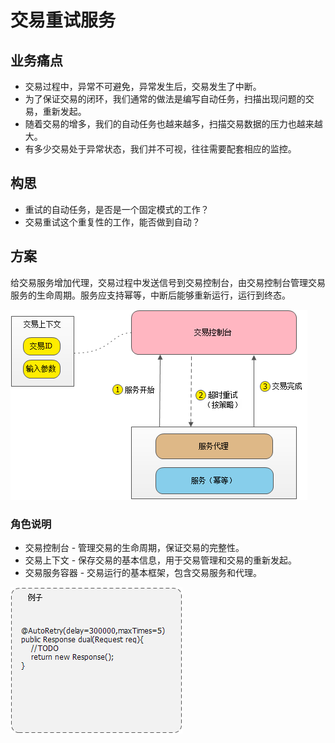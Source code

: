 # 交易重试服务

## 业务痛点
- 交易过程中，异常不可避免，异常发生后，交易发生了中断。
- 为了保证交易的闭环，我们通常的做法是编写自动任务，扫描出现问题的交易，重新发起。
- 随着交易的增多，我们的自动任务也越来越多，扫描交易数据的压力也越来越大。
- 有多少交易处于异常状态，我们并不可视，往往需要配套相应的监控。

## 构思
- 重试的自动任务，是否是一个固定模式的工作？
- 交易重试这个重复性的工作，能否做到自动？

## 方案
给交易服务增加代理，交易过程中发送信号到交易控制台，由交易控制台管理交易服务的生命周期。服务应支持幂等，中断后能够重新运行，运行到终态。

![img-main](main.png)

### 角色说明
- 交易控制台 - 管理交易的生命周期，保证交易的完整性。
- 交易上下文 - 保存交易的基本信息，用于交易管理和交易的重新发起。
- 交易服务容器 - 交易运行的基本框架，包含交易服务和代理。

![img-sample](sample.png)